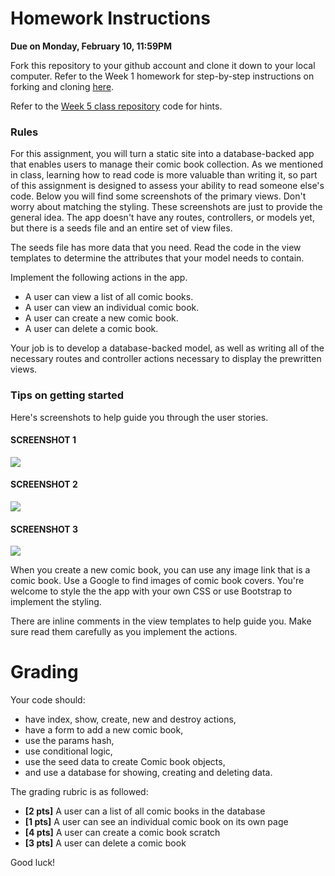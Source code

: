 
# Homework Instructions

**Due on Monday, February 10, 11:59PM**

Fork this repository to your github account and clone it down to your local computer. Refer to the Week 1 homework for step-by-step instructions on forking and cloning <a
href='https://github.com/mpcs52553/html-css/blob/master/README.md'>here</a>.

Refer to the <a href='https://github.com/mpcs52553/week5'>Week 5 class
repository</a> code for hints.


### Rules

For this assignment, you will turn a static site into a database-backed app that enables users to manage their comic book collection.  As we mentioned in class, learning how to read code is more valuable than writing it, so part of this assignment is designed to assess your ability to read someone else's code.  Below you will find some screenshots of the primary views. Don't worry about matching the styling.  These screenshots are just to provide the general idea. The app doesn't have any routes, controllers, or models yet, but there is a seeds file and an entire set of view files.   

The seeds file has more data that you need. Read the code in the view templates to determine the attributes that your model needs to contain.

Implement the following actions in the app.

* A user can view a list of all comic books.
* A user can view an individual comic book.
* A user can create a new comic book.
* A user can delete a comic book.

Your job is to develop a database-backed model, as well as writing all of the necessary routes and controller actions necessary to display the prewritten views.

### Tips on getting started

Here's screenshots to help guide you through the user stories.

#### SCREENSHOT 1
<img src='https://uchicago.s3.amazonaws.com/comics-1.png'><br />
#### SCREENSHOT 2
<img src='https://uchicago.s3.amazonaws.com/comics-2.png'><br />
#### SCREENSHOT 3
<img src='https://uchicago.s3.amazonaws.com/comics-3.png'><br />

When you create a new comic book, you can use any image link that is a comic book. Use a Google to find images of comic book covers. You're welcome to style the the app with your own CSS or use Bootstrap to implement the styling.

There are inline comments in the view templates to help guide you. Make
sure read them carefully as you implement the actions.

# Grading

Your code should:

* have index, show, create, new and destroy actions,
* have a form to add a new comic book,
* use the params hash,
* use conditional logic,
* use the seed data to create Comic book objects,
* and use a database for showing, creating and deleting data.

The grading rubric is as followed:

* <b>[2 pts]</b> A user can a list of all comic books in the database
* <b>[1 pts]</b> A user can see an individual comic book on its own page
* <b>[4 pts]</b> A user can create a comic book scratch
* <b>[3 pts]</b> A user can delete a comic book

Good luck!

